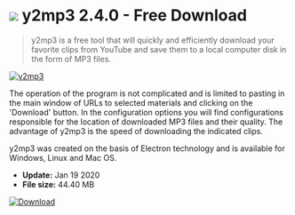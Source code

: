 # ![](https://cdn.softexe.net/static/icon/5/y2mp3-9150.png) y2mp3 2.4.0 - Free Download

> y2mp3 is a free tool that will quickly and efficiently download your favorite clips from YouTube and save them to a local computer disk in the form of MP3 files.

[![y2mp3](https://gallery.dpcdn.pl/imgc/Tools/89605/g_-_420x350_1.5_-_x7f9d1acb-9560-42f8-affe-d491d4528852.png)](https://softexe.net/win/internet/file-downloader/y2mp3:apeR.html)

The operation of the program is not complicated and is limited to pasting in the main window of URLs to selected materials and clicking on the 'Download' button. In the configuration options you will find configurations responsible for the location of downloaded MP3 files and their quality. The advantage of y2mp3 is the speed of downloading the indicated clips.
 
 y2mp3 was created on the basis of Electron technology and is available for Windows, Linux and Mac OS.


- **Update:** Jan 19 2020
- **File size:** 44.40 MB

[![Download](https://cdn.softexe.net/static/img/download.png)](https://softexe.net/win/internet/file-downloader/y2mp3:apeR.html)

